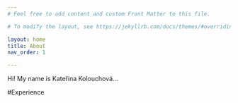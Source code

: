 ```yaml
---
# Feel free to add content and custom Front Matter to this file.

# To modify the layout, see https://jekyllrb.com/docs/themes/#overriding-theme-defaults

layout: home
title: About
nav_order: 1

---
```


Hi! My name is Kateřina Kolouchová...

#Experience